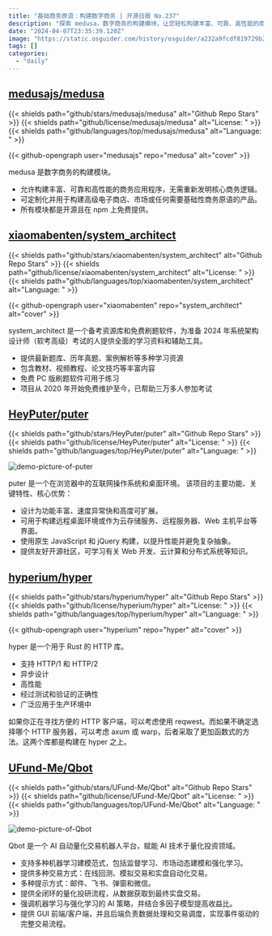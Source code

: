 ```yaml
---
title: "基础商务原语：构建数字商务 | 开源日报 No.237"
description: "探索 medusa，数字商务的构建模块，让您轻松构建丰富、可靠、高性能的商务应用，无需重新发明核心商务逻辑。定制化用于构建高级电子商店、市场，或任何需要商务原语的产品。所有模块均开源且在 npm 上免费提供，让您的商务应用更高效、更具竞争力。"
date: "2024-04-07T23:35:39.120Z"
image: "https://static.osguider.com/history/osguider/a232a9fcdf819729b2663db198476281.png"
tags: []
categories:
  - "daily"
---
```


## [medusajs/medusa](https://github.com/medusajs/medusa)

{{< shields path="github/stars/medusajs/medusa" alt="Github Repo Stars" >}} {{< shields path="github/license/medusajs/medusa" alt="License: " >}} {{< shields path="github/languages/top/medusajs/medusa" alt="Language: " >}}

{{< github-opengraph user="medusajs" repo="medusa" alt="cover" >}}

medusa 是数字商务的构建模块。

- 允许构建丰富、可靠和高性能的商务应用程序，无需重新发明核心商务逻辑。
- 可定制化并用于构建高级电子商店、市场或任何需要基础性商务原语的产品。
- 所有模块都是开源且在 npm 上免费提供。
  
## [xiaomabenten/system_architect](https://github.com/xiaomabenten/system_architect)

{{< shields path="github/stars/xiaomabenten/system_architect" alt="Github Repo Stars" >}} {{< shields path="github/license/xiaomabenten/system_architect" alt="License: " >}} {{< shields path="github/languages/top/xiaomabenten/system_architect" alt="Language: " >}}

{{< github-opengraph user="xiaomabenten" repo="system_architect" alt="cover" >}}

system_architect 是一个备考资源库和免费刷题软件，为准备 2024 年系统架构设计师（软考高级）考试的人提供全面的学习资料和辅助工具。

- 提供最新题库、历年真题、案例解析等多种学习资源
- 包含教材、视频教程、论文技巧等丰富内容
- 免费 PC 版刷题软件可用于练习
- 项目从 2020 年开始免费维护至今，已帮助三万多人参加考试
  
## [HeyPuter/puter](https://github.com/HeyPuter/puter)

{{< shields path="github/stars/HeyPuter/puter" alt="Github Repo Stars" >}} {{< shields path="github/license/HeyPuter/puter" alt="License: " >}} {{< shields path="github/languages/top/HeyPuter/puter" alt="Language: " >}}

![demo-picture-of-puter](https://static.osguider.com/subject/github/HeyPuter/puter/24d5a911b504c1b225ee7d2a57375ee6.webp)

puter 是一个在浏览器中的互联网操作系统和桌面环境。
该项目的主要功能、关键特性、核心优势：

- 设计为功能丰富、速度异常快和高度可扩展。
- 可用于构建远程桌面环境或作为云存储服务、远程服务器、Web 主机平台等界面。
- 使用原生 JavaScript 和 jQuery 构建，以提升性能并避免复杂抽象。
- 提供友好开源社区，可学习有关 Web 开发、云计算和分布式系统等知识。
  
## [hyperium/hyper](https://github.com/hyperium/hyper)

{{< shields path="github/stars/hyperium/hyper" alt="Github Repo Stars" >}} {{< shields path="github/license/hyperium/hyper" alt="License: " >}} {{< shields path="github/languages/top/hyperium/hyper" alt="Language: " >}}

{{< github-opengraph user="hyperium" repo="hyper" alt="cover" >}}

hyper 是一个用于 Rust 的 HTTP 库。

- 支持 HTTP/1 和 HTTP/2
- 异步设计
- 高性能
- 经过测试和验证的正确性
- 广泛应用于生产环境中

如果你正在寻找方便的 HTTP 客户端，可以考虑使用 reqwest。而如果不确定选择哪个 HTTP 服务器，可以考虑 axum 或 warp，后者采取了更加函数式的方法。这两个库都是构建在 hyper 之上。
  
## [UFund-Me/Qbot](https://github.com/UFund-Me/Qbot)

{{< shields path="github/stars/UFund-Me/Qbot" alt="Github Repo Stars" >}} {{< shields path="github/license/UFund-Me/Qbot" alt="License: " >}} {{< shields path="github/languages/top/UFund-Me/Qbot" alt="Language: " >}}

![demo-picture-of-Qbot](https://static.osguider.com/history/2024/edf4b77f598b01a38609f74e43c586c8.gif)

Qbot 是一个 AI 自动量化交易机器人平台，赋能 AI 技术于量化投资领域。

- 支持多种机器学习建模范式，包括监督学习、市场动态建模和强化学习。
- 提供多种交易方式：在线回测、模拟交易和实盘自动化交易。
- 多种提示方式：邮件、飞书、弹窗和微信。
- 提供全闭环的量化投研流程，从数据获取到最终实盘交易。
- 强调机器学习与强化学习的 AI 策略，并结合多因子模型提高收益比。
- 提供 GUI 前端/客户端，并且后端负责数据处理和交易调度，实现事件驱动的完整交易流程。
  
